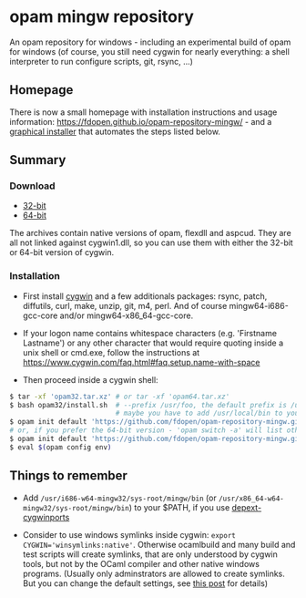 # opam mingw repository

An opam repository for windows - including an experimental build of opam
for windows (of course, you still need cygwin for nearly everything:
a shell interpreter to run configure scripts, git, rsync, ...)

## Homepage

There is now a small homepage with installation instructions and usage
information: https://fdopen.github.io/opam-repository-mingw/ - and a
[graphical installer](https://fdopen.github.io/opam-repository-mingw/installation/) that
automates the steps listed below.

## Summary

### Download

* [32-bit](https://github.com/fdopen/opam-repository-mingw/releases/download/0.0.0.1/opam32.tar.xz)
* [64-bit](https://github.com/fdopen/opam-repository-mingw/releases/download/0.0.0.1/opam64.tar.xz)

The archives contain native versions of opam, flexdll and aspcud. They
are all not linked against cygwin1.dll, so you can use them with
either the 32-bit or 64-bit version of cygwin.


### Installation

* First install [cygwin](https://cygwin.com/) and a few additionals
  packages: rsync, patch, diffutils, curl, make, unzip, git, m4, perl.
  And of course mingw64-i686-gcc-core and/or mingw64-x86_64-gcc-core.

* If your logon name contains whitespace characters (e.g. 'Firstname
  Lastname') or any other character that would require quoting inside
  a unix shell or cmd.exe, follow the instructions at
  https://www.cygwin.com/faq.html#faq.setup.name-with-space

* Then proceed inside a cygwin shell:

```bash
$ tar -xf 'opam32.tar.xz' # or tar -xf 'opam64.tar.xz'
$ bash opam32/install.sh  # --prefix /usr/foo, the default prefix is /usr/local
                          # maybe you have to add /usr/local/bin to your PATH
$ opam init default 'https://github.com/fdopen/opam-repository-mingw.git' --comp 4.03.0+mingw32 --switch 4.03.0+mingw32
# or, if you prefer the 64-bit version - 'opam switch -a' will list other supported versions
$ opam init default 'https://github.com/fdopen/opam-repository-mingw.git' --comp 4.03.0+mingw64 --switch 4.03.0+mingw64
$ eval $(opam config env)
```

## Things to remember

* Add `/usr/i686-w64-mingw32/sys-root/mingw/bin` (or
  `/usr/x86_64-w64-mingw32/sys-root/mingw/bin`) to your $PATH, if you
  use
  [depext-cygwinports](https://fdopen.github.io/opam-repository-mingw/depext-cygwin/)

* Consider to use windows symlinks inside cygwin: `export
  CYGWIN='winsymlinks:native'`. Otherwise ocamlbuild and many build
  and test scripts will create symlinks, that are only understood by
  cygwin tools, but not by the OCaml compiler and other native windows
  programs.  (Usually only adminstrators are allowed to create
  symlinks. But you can change the default settings, see
  [this post](https://cygwin.com/ml/cygwin/2013-05/msg00405.html) for
  details)
